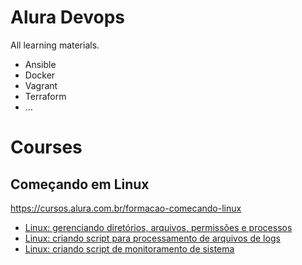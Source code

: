 # Alura Devops #

All learning materials.

- Ansible
- Docker
- Vagrant
- Terraform
- ...

# Courses #

## Começando em Linux ##

https://cursos.alura.com.br/formacao-comecando-linux

- [Linux: gerenciando diretórios, arquivos, permissões e processos](https://cursos.alura.com.br/course/linux-gerenciando-diretorios-arquivos-permissoes-processos "")
- [Linux: criando script para processamento de arquivos de logs](https://cursos.alura.com.br/course/linux-criando-script-processamento-arquivos-logs "linux_script_log/")
- [Linux: criando script de monitoramento de sistema](https://cursos.alura.com.br/course/linux-criando-script-monitoramento-sistema "linux_script_monitoramento")
